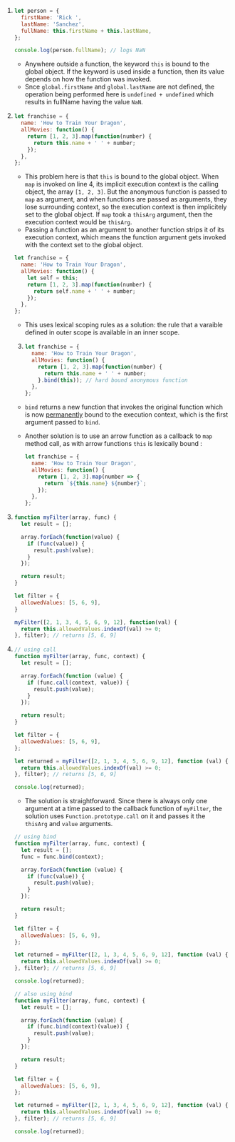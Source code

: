 1. ```js
   let person = {
     firstName: 'Rick ',
     lastName: 'Sanchez',
     fullName: this.firstName + this.lastName,
   };
   
   console.log(person.fullName); // logs NaN
   ```

   - Anywhere outside a function, the keyword `this` is bound to the global object. If the keyword is used inside a function, then its value depends on how the function was invoked. 
   - Snce `global.firstName` and `global.lastName` are not defined, the operation being performed here is `undefined + undefined` which results in fullName having the value `NaN`.

2. ```js
   let franchise = {
     name: 'How to Train Your Dragon',
     allMovies: function() {
       return [1, 2, 3].map(function(number) {
         return this.name + ' ' + number;
       });
     },
   };
   ```

   - This problem here is that `this` is bound to the global object.  When `map` is invoked on line 4, its implicit execution context is the calling object, the array `[1, 2, 3]`. But the anonymous function is passed to `map` as argument, and when functions are passed as arguments, they lose surrounding context, so the execution context is then implicitely set to the global object. If `map` took a `thisArg` argument, then the execution context would be `thisArg`. 
   - Passing a function as an argument to another function strips it of its execution context, which means the function argument gets invoked with the context set to the global object. 
   
   ```js
   let franchise = {
     name: 'How to Train Your Dragon',
     allMovies: function() {
       let self = this;
       return [1, 2, 3].map(function(number) {
         return self.name + ' ' + number;
       });
     },
   };
   ```
   
   - This uses lexical scoping rules as a solution: the rule that a varaible defined in outer scope is available in an inner scope. 
   
   3. ```js
      let franchise = {
        name: 'How to Train Your Dragon',
        allMovies: function() {
          return [1, 2, 3].map(function(number) {
            return this.name + ' ' + number;
          }.bind(this)); // hard bound anonymous function 
        },
      };
      ```
   
   - `bind` returns a new function that invokes the original function which is now <u>permanently</u> bound to the execution context, which is the first argument passed to `bind`. 
   
   - Another solution is to use an arrow function as a callback to `map` method call, as with arrow functions `this` is lexically bound :
   
     ```js
     let franchise = {
       name: 'How to Train Your Dragon',
       allMovies: function() {
         return [1, 2, 3].map(number => {
           return `${this.name} ${number}`;
         });
       },
     };
     ```

4. ```js
   function myFilter(array, func) {
     let result = [];
   
     array.forEach(function(value) {
       if (func(value)) {
         result.push(value);
       }
     });
   
     return result;
   }
   
   let filter = {
     allowedValues: [5, 6, 9],
   }
   
   myFilter([2, 1, 3, 4, 5, 6, 9, 12], function(val) {
     return this.allowedValues.indexOf(val) >= 0;
   }, filter); // returns [5, 6, 9]
   ```

4. ```js
   // using call
   function myFilter(array, func, context) {
     let result = [];
   
     array.forEach(function (value) {
       if (func.call(context, value)) {
         result.push(value);
       }
     });
   
     return result;
   }
   
   let filter = {
     allowedValues: [5, 6, 9],
   };
   
   let returned = myFilter([2, 1, 3, 4, 5, 6, 9, 12], function (val) {
     return this.allowedValues.indexOf(val) >= 0;
   }, filter); // returns [5, 6, 9]
   
   console.log(returned);
   ```

   - The solution is straightforward. Since there is always only one argument at a time passed to the callback function of `myFilter`, the solution uses `Function.prototype.call` on it and passes it the `thisArg` and `value` arguments.

   ```js
   // using bind
   function myFilter(array, func, context) {
     let result = [];
     func = func.bind(context);
   
     array.forEach(function (value) {
       if (func(value)) {
         result.push(value);
       }
     });
   
     return result;
   }
   
   let filter = {
     allowedValues: [5, 6, 9],
   };
   
   let returned = myFilter([2, 1, 3, 4, 5, 6, 9, 12], function (val) {
     return this.allowedValues.indexOf(val) >= 0;
   }, filter); // returns [5, 6, 9]
   
   console.log(returned);
   ```

   ```js
   // also using bind 
   function myFilter(array, func, context) {
     let result = [];
   
     array.forEach(function (value) {
       if (func.bind(context)(value)) {
         result.push(value);
       }
     });
   
     return result;
   }
   
   let filter = {
     allowedValues: [5, 6, 9],
   };
   
   let returned = myFilter([2, 1, 3, 4, 5, 6, 9, 12], function (val) {
     return this.allowedValues.indexOf(val) >= 0;
   }, filter); // returns [5, 6, 9]
   
   console.log(returned);
   ```

   

